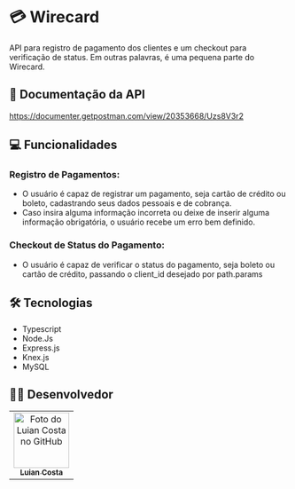 # 💳 Wirecard
API para registro de pagamento dos clientes e um checkout para verificação de status. Em outras palavras, é uma pequena parte do Wirecard.

## 🔗 Documentação da API
https://documenter.getpostman.com/view/20353668/Uzs8V3r2

## 💻 Funcionalidades

### Registro de Pagamentos:
- O usuário é capaz de registrar um pagamento, seja cartão de crédito ou boleto, cadastrando seus dados pessoais e de cobrança.
- Caso insira alguma informação incorreta ou deixe de inserir alguma informação obrigatória, o usuário recebe um erro bem definido.

### Checkout de Status do Pagamento:
- O usuário é capaz de verificar o status do pagamento, seja boleto ou cartão de crédito, passando o client_id desejado por path.params

## 🛠️ Tecnologias
 
- Typescript
- Node.Js
- Express.js
- Knex.js
- MySQL 

## 🧑‍💻 Desenvolvedor

<table>
  <tr>
    <td align="center">
      <a href="#">
        <img src="https://avatars.githubusercontent.com/u/99013911?v=4" width="100px;" alt="Foto do Luian Costa no GitHub"/><br>
        <sub>
          <b>Luian Costa</b>
        </sub>
      </a>
    </td>
  </tr>
</table>
